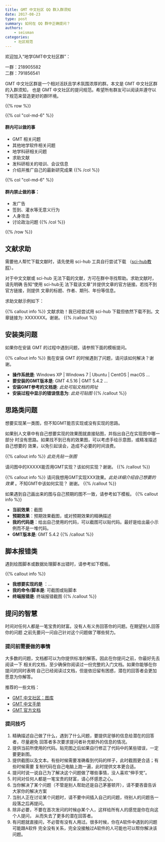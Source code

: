 ```yaml
---
title: GMT 中文社区 QQ 群入群须知
date: 2017-08-23
type: post
summary: 如何在 QQ 群中正确提问？
authors:
    - seisman
categories:
    - 社区规范
---
```


欢迎加入“地学GMT中文社区群”：

<i class="fab fa-qq"></i>  一群：218905582
<br>
<i class="fab fa-qq"></i>  二群：791856541

GMT 中文社区群是一个相对活跃且学术氛围浓厚的群。本文是 GMT 中文社区群的入群须知，
也是 GMT 中文社区的提问规范。希望所有群友可以阅读并遵守以下规范来营造更好的群环境。

{{% row %}}

{{% col "col-md-6" %}}
#### 群内可以做的事

- GMT 相关问题
- 其他地学软件相关问题
- 地学科研相关问题
- 求助文献
- 发科研相关的培训、会议信息
- 介绍并推广自己的最新研究成果
{{% /col %}}

{{% col "col-md-6" %}}
#### 群内禁止做的事：

- 发广告
- 签到、灌水等无意义行为
- 人身攻击
- 讨论政治问题
{{% /col %}}

{{% /row %}}

## 文献求助

需要他人帮忙下载文献时，请先使用 sci-hub 工具自行尝试下载
（[sci-hub教程](/blog/sci-hub/)）。

对于中文文献或 sci-hub 无法下载的文献，方可在群中寻找帮助。求助文献时，请先明确
告知“使用 sci-hub无 法下载该文章”并提供文章的官方链接。若找不到官方链接，则提供
文章的标题、作者、期刊、年份等信息。

求助文献示例如下：

{{% callout info %}}
文献求助！我已经尝试用 sci-hub 下载但依然下载不到。文章链接为: XXXXXXX。谢谢。
{{% /callout %}}

## 安装类问题

如果你在安装 GMT 的过程中遇到问题，请参照下面的模板提问。

{{% callout info %}}
我在安装 GMT 的时候遇到了问题，请问该如何解决？谢谢。

- **操作系统是**: Windows XP | Windows 7 | Ubuntu | CentOS | macOS ...
- **要安装的GMT版本是**: GMT 4.5.16 | GMT 5.4.2 ...
- **安装GMT参考的文档是**: *此处可贴文档的网址*
- **安装过程中显示的错误信息为**: *此处可贴图*
{{% /callout %}}

## 思路类问题

想要实现某一类图，但不知GMT能否实现或没有实现的思路。

如果别人文章中有自己想要实现的效果图就直接贴图，并指出自己在实现图中哪一部分
时没有思路。如果找不到已有的效果图，可以考虑手绘示意图，或精准描述自己想要的
效果，以免引起误会，造成不必要的时间浪费。

{{% callout info %}}
*此处先贴一张图*

请问图中的XXXXX能否用GMT实现？该如何实现？谢谢。
{{% /callout %}}

{{% callout info %}}
请问我想用GMT实现XXX效果。*此处详细介绍自己想要的效果* 。不知GMT中该如何实现？
谢谢。
{{% /callout %}}

如果遇到自己画出来的图与自己预期的图不一致，请参考如下模板。
{{% callout info %}}
- **当前效果**：截图
- **预期效果**：预期效果截图，或对预期效果的精确描述
- **我的代码是**：给出自己使用的代码，可以截图可以贴代码。最好是给出最小示例而不是一堆代码。
- **GMT版本是**: GMT 5.4.2
{{% /callout %}}

## 脚本报错类

遇到绘图脚本或数据处理脚本出错时，请参考如下模板。

{{% callout info %}}
- **我想要实现的是** ：...
- **我的命令/脚本是**: 可截图或贴脚本
- **终端报错是**: 终端报错截图
{{% /callout %}}

## 提问的智慧

时间对任何人都是一笔宝贵的财富。没有人有义务回答你的问题。在期望别人回答你的问题
之前先要问一问自己针对这个问题做了哪些努力。

### 提问前需要做的事情

大多数的问题，文档都可以为你提供标准的解答。因此在你提问之前，你最好先去阅读一下
相关的文档，至少确保你阅读过一份完整的入门文档。如果你能够在你提问的同时表明
自己已经阅读过文档，但是依旧留有困惑，潜在的回答者会更加愿意为你解答。

推荐的一些文档：

- [GMT 中文社区：图库](https://docs.gmt-china.org/latest/gallery/)
- [GMT 中文手册](https://docs.gmt-china.org/)
- [GMT 官方文档](https://docs.generic-mapping-tools.org/latest/)

### 提问技巧

1. 精确描述自己做了什么，遇到了什么问题，要提供足够的信息给潜在的回答者，尽量避免
   回答者多次要求提问者补充额外的信息的情况。
2. 提供当前所使用的代码。贴完图之后如果自行修正了代码中的某些错误，一定要更新图。
3. 提供截图以及文本。有些时候需要准确看到代码的样子，此时截图更合适；有些时候需要
   复制代码在自己电脑上跑一遍，此时提供文本更合适。
4. 提问时说一说自己为了解决这个问题做了哪些事情，没人喜欢“伸手党”。
5. 时间对任何人都是一笔宝贵的财富，请心怀感恩之心。
6. 当你解决了某个问题（不管是别人帮助还是自己茅塞顿开），请不要吝啬告诉大家你的解决方案
7. 当别人正在讨论某个问题时，请不要中间插入自己的问题，待别人的问题告一段落之后再提问。
8. 除非必要，不要在首次发问的时候@某个人，这样给所有人的感觉是你在向这个人提问，
   从而失去了更多的潜在回答者。
9. 有问题就直接问，不必管有没有人用过。很多时候，你在A软件中遇到的问题可能跟A软件
   完全没有关系，完全没接触过A软件的人可能也可以帮你解决该问题。
